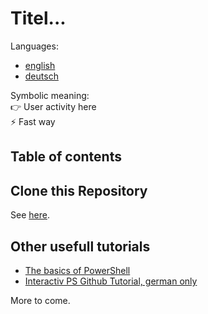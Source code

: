 # Titel...

Languages:
- [english](./readme.md)
- [deutsch](./readme_de.md)

Symbolic meaning:<br />
👉 User activity here<br />
⚡ Fast way

## Table of contents

## Clone this Repository

See [here](./clone-this-repo.md).

## Other usefull tutorials

- [The basics of PowerShell](https://github.com/bugfrei/ps-powershell-basics/)
- [Interactiv PS Github Tutorial, german only](https://github.com/bugfrei/Git-Tutorial)

More to come.

